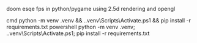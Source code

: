 doom esqe fps in python/pygame using 2.5d rendering and opengl




cmd
python -m venv .venv && .\.venv\Scripts\Activate.ps1 && pip install -r requirements.txt
powershell
python -m venv .venv; .\.venv\Scripts\Activate.ps1; pip install -r requirements.txt